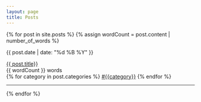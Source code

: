 ```yaml
---
layout: page
title: Posts
---
```


{% for post in site.posts %}
{% assign wordCount = post.content | number_of_words %}
<div class="post_title">
  <!-- &raquo;  -->
  <p class="post_date">{{ post.date | date: "%d %B %Y" }}</p>
  <a href="{{ post.url | prepend: site.baseurl }}">{{ post.title}}</a>
  <div class="post_subtitle">{{ wordCount }} words</div>
  <div class="post_subtitle">
  {% for category in post.categories %}
  <a class="list_tag" href="{{site.baseurl}}/{{category}}/">#{{category}}</a>
  {% endfor %}
  </div>

</div>

<hr />

{% endfor %}

<!---
<div class="home">
  <div class="post-list">

    {% for post in paginator.posts %}

    <article class="post_card post">
      <header class="post_header">
        <h2 class="post_title"><a href="{{ post.url | prepend: site.baseurl }}">{{ post.subtitle}}</a></h2>
        <time class="post_date">{{ post.date | date: "%d %B %Y" }}</time>
        <br />
        <br />

      </header>
      <div class="post_excerpt">
        <p>
          {% if post.description %}
          {{ post.description}}
          <a class="read-more" href="{{ post.url | prepend: site.baseurl }}"> read more</a> »
          {% else %}
          {{ post.excerpt }}
          {% if post.excerpt_separator  %}
          <a class="read-more" href="{{ post.url | prepend: site.baseurl }}"> read more</a> »
          {% else %}
          {% endif %}
          {% endif %}
        </p>
      </div>

      <footer class="post_meta">
        <div class="post-categories">
          {% if post %}
            {% assign categories = post.categories %}
          {% else %}
            {% assign categories = page.categories %}
          {% endif %}
          {% for category in categories %}
          <a href="{{site.baseurl}}/{{category}}/">#{{category}}</a>
          {% endfor %}
        </div>
      </footer>
      <hr/>
    </article>
    {% endfor %}

    {% if paginator.total_pages > 1 %}
    <div class="pagination-older-post">
      {% if paginator.previous_page %}
        <a href="{{ paginator.previous_page_path | relative_url }}">&laquo; Prev</a>
      {% else %}
        <span>&laquo; Prev</span>
      {% endif %}

      {% for page in (1..paginator.total_pages) %}
        {% if page == paginator.page %}
          <em>{{ page }}</em>
        {% elsif page == 1 %}
          <a href="/">{{ page }}</a>
        {% else %}
          <a href="{{ site.paginate_path | relative_url | replace: ':num', page }}">{{ page }}</a>
        {% endif %}
      {% endfor %}

      {% if paginator.next_page %}
        <a href="{{ paginator.next_page_path | relative_url }}">Next &raquo;</a>
      {% else %}
        <span>Next &raquo;</span>
      {% endif %}
    </div>
    {% endif %}
  </div>
</div>
--->
